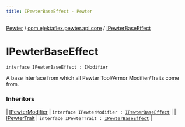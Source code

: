 ```yaml
---
title: IPewterBaseEffect - Pewter
---
```


[Pewter](../index.html) / [com.ejektaflex.pewter.api.core](index.html) / [IPewterBaseEffect](./-i-pewter-base-effect.html)

# IPewterBaseEffect

`interface IPewterBaseEffect : IModifier`

A base interface from which all Pewter Tool/Armor Modifier/Traits come from.

### Inheritors

| [IPewterModifier](../com.ejektaflex.pewter.api.core.modifiers/-i-pewter-modifier/index.html) | `interface IPewterModifier : `[`IPewterBaseEffect`](./-i-pewter-base-effect.html) |
| [IPewterTrait](../com.ejektaflex.pewter.api.core.traits/-i-pewter-trait.html) | `interface IPewterTrait : `[`IPewterBaseEffect`](./-i-pewter-base-effect.html) |

